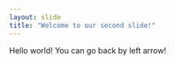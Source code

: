 ```yaml
---
layout: slide
title: "Welcome to our second slide!"
---
```

Hello world!
You can go back by left arrow!

